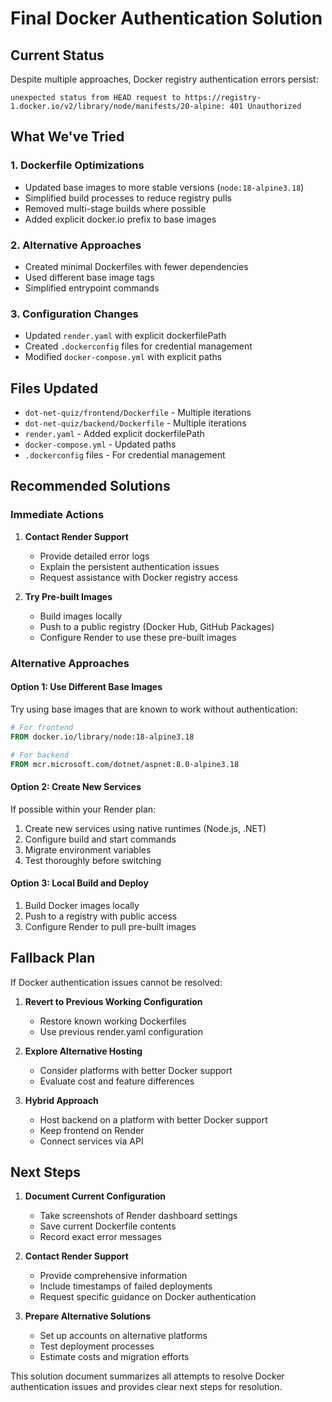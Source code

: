 # Final Docker Authentication Solution

## Current Status
Despite multiple approaches, Docker registry authentication errors persist:
```
unexpected status from HEAD request to https://registry-1.docker.io/v2/library/node/manifests/20-alpine: 401 Unauthorized
```

## What We've Tried

### 1. Dockerfile Optimizations
- Updated base images to more stable versions (`node:18-alpine3.18`)
- Simplified build processes to reduce registry pulls
- Removed multi-stage builds where possible
- Added explicit docker.io prefix to base images

### 2. Alternative Approaches
- Created minimal Dockerfiles with fewer dependencies
- Used different base image tags
- Simplified entrypoint commands

### 3. Configuration Changes
- Updated `render.yaml` with explicit dockerfilePath
- Created `.dockerconfig` files for credential management
- Modified `docker-compose.yml` with explicit paths

## Files Updated
- `dot-net-quiz/frontend/Dockerfile` - Multiple iterations
- `dot-net-quiz/backend/Dockerfile` - Multiple iterations
- `render.yaml` - Added explicit dockerfilePath
- `docker-compose.yml` - Updated paths
- `.dockerconfig` files - For credential management

## Recommended Solutions

### Immediate Actions
1. **Contact Render Support**
   - Provide detailed error logs
   - Explain the persistent authentication issues
   - Request assistance with Docker registry access

2. **Try Pre-built Images**
   - Build images locally
   - Push to a public registry (Docker Hub, GitHub Packages)
   - Configure Render to use these pre-built images

### Alternative Approaches

#### Option 1: Use Different Base Images
Try using base images that are known to work without authentication:
```dockerfile
# For frontend
FROM docker.io/library/node:18-alpine3.18

# For backend
FROM mcr.microsoft.com/dotnet/aspnet:8.0-alpine3.18
```

#### Option 2: Create New Services
If possible within your Render plan:
1. Create new services using native runtimes (Node.js, .NET)
2. Configure build and start commands
3. Migrate environment variables
4. Test thoroughly before switching

#### Option 3: Local Build and Deploy
1. Build Docker images locally
2. Push to a registry with public access
3. Configure Render to pull pre-built images

## Fallback Plan
If Docker authentication issues cannot be resolved:

1. **Revert to Previous Working Configuration**
   - Restore known working Dockerfiles
   - Use previous render.yaml configuration

2. **Explore Alternative Hosting**
   - Consider platforms with better Docker support
   - Evaluate cost and feature differences

3. **Hybrid Approach**
   - Host backend on a platform with better Docker support
   - Keep frontend on Render
   - Connect services via API

## Next Steps

1. **Document Current Configuration**
   - Take screenshots of Render dashboard settings
   - Save current Dockerfile contents
   - Record exact error messages

2. **Contact Render Support**
   - Provide comprehensive information
   - Include timestamps of failed deployments
   - Request specific guidance on Docker authentication

3. **Prepare Alternative Solutions**
   - Set up accounts on alternative platforms
   - Test deployment processes
   - Estimate costs and migration efforts

This solution document summarizes all attempts to resolve Docker authentication issues and provides clear next steps for resolution.